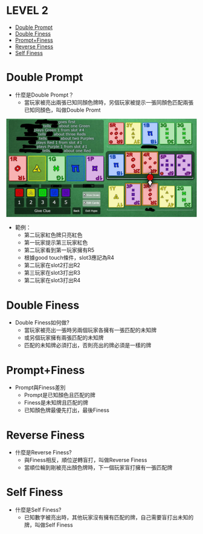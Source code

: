 # LEVEL 2

* [Double Prompt](https://github.com/skyblueexo/gsguide/blob/main/Hanabi/LEVEL/LEVEL2.md#double-prompt)
* [Double Finess](https://github.com/skyblueexo/gsguide/blob/main/Hanabi/LEVEL/LEVEL2.md#double-finess)
* [Prompt+Finess](https://github.com/skyblueexo/gsguide/blob/main/Hanabi/LEVEL/LEVEL2.md#promptfiness)
* [Reverse Finess](https://github.com/skyblueexo/gsguide/blob/main/Hanabi/LEVEL/LEVEL2.md#reverse-finess)
* [Self Finess](https://github.com/skyblueexo/gsguide/blob/main/Hanabi/LEVEL/LEVEL2.md#reverse-finess)

# Double Prompt
* 什麼是Double Prompt？
   * 當玩家被亮出兩張已知同顏色牌時，另個玩家被提示一張同顏色匹配兩張已知同顏色，叫做Double Promt
   
![image](https://github.com/skyblueexo/gsguide/blob/main/Hanbiphoto/Double%20Prompt.jpg?raw=true)
* 範例：
    * 第二玩家紅色牌只亮紅色
    * 第一玩家提示第三玩家紅色
    * 第二玩家看到第一玩家擁有R5
    * 根據good touch條件，slot3應記為R4
    * 第二玩家在slot2打出R2
    * 第三玩家在slot3打出R3
    * 第二玩家在slot3打出R4
    
# Double Finess
* Double Finess如何做?
   * 當玩家被亮出一張時另兩個玩家各擁有一張匹配的未知牌
   * 或另個玩家擁有兩張匹配的未知牌
   * 匹配的未知牌必須打出，否則亮出的牌必須是一樣的牌

# Prompt+Finess
* Prompt與Finess差別
   * Prompt是已知顏色且匹配的牌
   * Finess是未知牌且匹配的牌
   * 已知顏色牌最優先打出，最後Finess

   
# Reverse Finess
* 什麼是Reverse Finess?
   * 與Finess相反，順位逆轉盲打，叫做Reverse Finess
   * 當順位輪到剛被亮出顏色牌時，下一個玩家盲打擁有一張匹配牌

# Self Finess
* 什麼是Self Finess?
   * 已知數字被亮出時，其他玩家沒有擁有匹配的牌，自己需要盲打出未知的牌，叫做Self Finess
